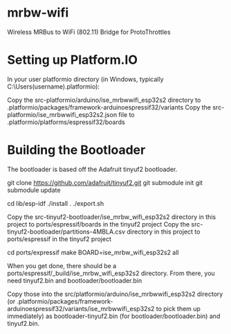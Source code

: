 # mrbw-wifi
Wireless MRBus to WiFi (802.11) Bridge for ProtoThrottles

# Setting up Platform.IO

In your user platformio directory (in Windows, typically C:\Users\(username)\.platformio):

Copy the src-platformio/arduino/ise_mrbwwifi_esp32s2 directory to .platformio/packages/framework-arduinoespressif32/variants
Copy the src-platformio/ise_mrbwwifi_esp32s2.json file to .platformio/platforms/espressif32/boards 


# Building the Bootloader

The bootloader is based off the Adafruit tinyuf2 bootloader.

git clone https://github.com/adafruit/tinyuf2.git
git submodule init
git submodule update

cd lib/esp-idf
./install
. ./export.sh

Copy the src-tinyuf2-bootloader/ise_mrbw_wifi_esp32s2 directory in this project to ports/espressif/boards in the tinyuf2 project
Copy the src-tinyuf2-bootloader/partitions-4MBLA.csv directory in this project to ports/espressif in the tinyuf2 project

cd ports/expressif
make BOARD=ise_mrbw_wifi_esp32s2 all

When you get done, there should be a ports/espressif/_build/ise_mrbw_wifi_esp32s2 directory.  From there, you need tinyuf2.bin and bootloader/bootloader.bin

Copy those into the src/platformio/arduino/ise_mrbwwifi_esp32s2 directory (or .platformio/packages/framework-arduinoespressif32/variants/ise_mrbwwifi_esp32s2 to pick them up immediately) as bootloader-tinyuf2.bin (for bootloader/bootloader.bin) and tinyuf2.bin.

